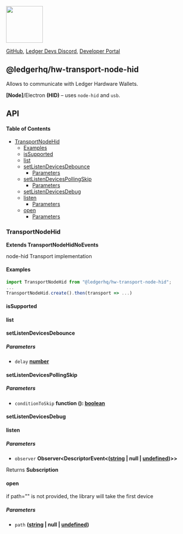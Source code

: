 <img src="https://user-images.githubusercontent.com/4631227/191834116-59cf590e-25cc-4956-ae5c-812ea464f324.png" height="100" />

[GitHub](https://github.com/LedgerHQ/ledgerjs/),
[Ledger Devs Discord](https://developers.ledger.com/discord-pro),
[Developer Portal](https://developers.ledger.com/)

## @ledgerhq/hw-transport-node-hid

Allows to communicate with Ledger Hardware Wallets.

**\[Node]**/Electron **(HID)** – uses `node-hid` and `usb`.

## API

<!-- Generated by documentation.js. Update this documentation by updating the source code. -->

#### Table of Contents

*   [TransportNodeHid](#transportnodehid)
    *   [Examples](#examples)
    *   [isSupported](#issupported)
    *   [list](#list)
    *   [setListenDevicesDebounce](#setlistendevicesdebounce)
        *   [Parameters](#parameters)
    *   [setListenDevicesPollingSkip](#setlistendevicespollingskip)
        *   [Parameters](#parameters-1)
    *   [setListenDevicesDebug](#setlistendevicesdebug)
    *   [listen](#listen)
        *   [Parameters](#parameters-2)
    *   [open](#open)
        *   [Parameters](#parameters-3)

### TransportNodeHid

**Extends TransportNodeHidNoEvents**

node-hid Transport implementation

#### Examples

```javascript
import TransportNodeHid from "@ledgerhq/hw-transport-node-hid";
...
TransportNodeHid.create().then(transport => ...)
```

#### isSupported

#### list

#### setListenDevicesDebounce

##### Parameters

*   `delay` **[number](https://developer.mozilla.org/docs/Web/JavaScript/Reference/Global_Objects/Number)** 

#### setListenDevicesPollingSkip

##### Parameters

*   `conditionToSkip` **function (): [boolean](https://developer.mozilla.org/docs/Web/JavaScript/Reference/Global_Objects/Boolean)** 

#### setListenDevicesDebug

#### listen

##### Parameters

*   `observer` **Observer\<DescriptorEvent<([string](https://developer.mozilla.org/docs/Web/JavaScript/Reference/Global_Objects/String) | null | [undefined](https://developer.mozilla.org/docs/Web/JavaScript/Reference/Global_Objects/undefined))>>** 

Returns **Subscription** 

#### open

if path="" is not provided, the library will take the first device

##### Parameters

*   `path` **([string](https://developer.mozilla.org/docs/Web/JavaScript/Reference/Global_Objects/String) | null | [undefined](https://developer.mozilla.org/docs/Web/JavaScript/Reference/Global_Objects/undefined))** 
